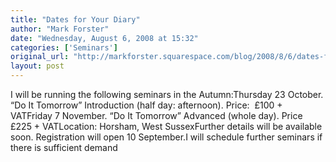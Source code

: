 ```yaml
---
title: "Dates for Your Diary"
author: "Mark Forster"
date: "Wednesday, August 6, 2008 at 15:32"
categories: ['Seminars']
original_url: "http://markforster.squarespace.com/blog/2008/8/6/dates-for-your-diary.html"
layout: post
---
```


I will be running the following seminars in the Autumn:Thursday 23 October. “Do It Tomorrow” Introduction (half day: afternoon). Price:  £100 + VATFriday 7 November. “Do It Tomorrow” Advanced (whole day). Price £225 + VATLocation: Horsham, West SussexFurther details will be available soon. Registration will open 10 September.I will schedule further seminars if there is sufficient demand
